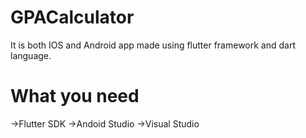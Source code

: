 # GPACalculator
It is both IOS and Android app made using flutter framework and dart language.
# What you need
->Flutter SDK
->Andoid Studio
->Visual Studio


